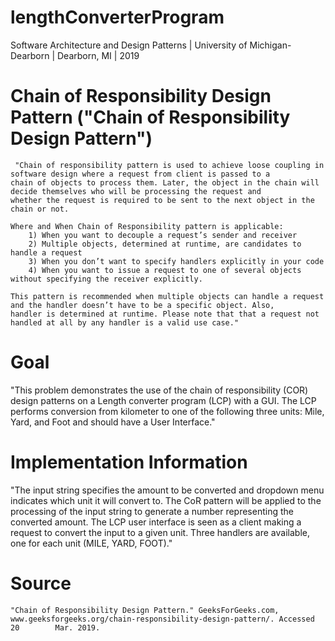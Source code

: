 # lengthConverterProgram
Software Architecture and Design Patterns | University of Michigan-Dearborn | Dearborn, MI | 2019

# Chain of Responsibility Design Pattern ("Chain of Responsibility Design Pattern")
     "Chain of responsibility pattern is used to achieve loose coupling in software design where a request from client is passed to a            chain of objects to process them. Later, the object in the chain will decide themselves who will be processing the request and            whether the request is required to be sent to the next object in the chain or not.

    Where and When Chain of Responsibility pattern is applicable:
        1) When you want to decouple a request’s sender and receiver
        2) Multiple objects, determined at runtime, are candidates to handle a request
        3) When you don’t want to specify handlers explicitly in your code
        4) When you want to issue a request to one of several objects without specifying the receiver explicitly.
    
    This pattern is recommended when multiple objects can handle a request and the handler doesn’t have to be a specific object. Also,         handler is determined at runtime. Please note that that a request not handled at all by any handler is a valid use case."

# Goal
"This problem demonstrates the use of the chain of responsibility (COR) design patterns on a Length converter program (LCP) with a GUI. The LCP performs conversion from kilometer to one of the following three units: Mile, Yard, and Foot and should have a User Interface."

# Implementation Information
"The input string specifies the amount to be converted and dropdown menu indicates which unit it will convert to. The CoR pattern will be applied to the processing of the input string to generate a number representing the converted amount. The LCP user interface is seen as a client making a request to convert the input to a given unit. Three handlers are available, one for each unit (MILE, YARD, FOOT)."

# Source
    "Chain of Responsibility Design Pattern." GeeksForGeeks.com, www.geeksforgeeks.org/chain-responsibility-design-pattern/. Accessed 20        Mar. 2019. 
